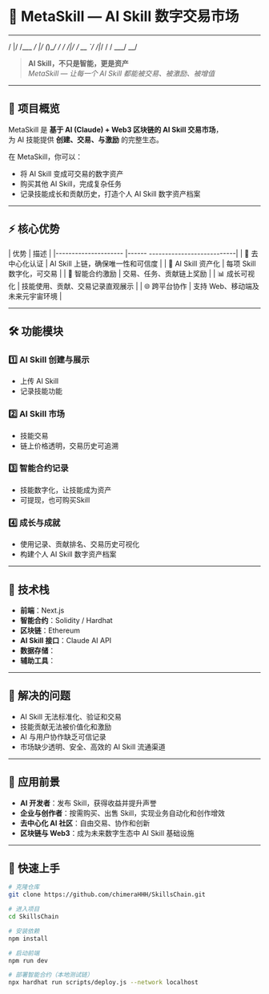 # 🌌 MetaSkill — AI Skill 数字交易市场

  __  ___      __  ___ _      __ 
 /  |/  /___ _/  |/  (_)____/ /_
/ /|_/ / __ `/ /|_/ / / ___/ __/



> **AI Skill，不只是智能，更是资产**  
> *MetaSkill — 让每一个 AI Skill 都能被交易、被激励、被增值*  

---

## 🌟 项目概览
MetaSkill 是 **基于 AI (Claude) + Web3 区块链的 AI Skill 交易市场**，  
为 AI 技能提供 **创建、交易、与激励** 的完整生态。  

在 MetaSkill，你可以：
- 将 AI Skill 变成可交易的数字资产  
- 购买其他 AI Skill，完成复杂任务   
- 记录技能成长和贡献历史，打造个人 AI Skill 数字资产档案  

---

## ⚡ 核心优势
|           优势        |             描述                |
|--------------------- |------ ---------------------------|
| 🔗 去中心化认证      | AI Skill 上链，确保唯一性和可信度  |
| 💎 AI Skill 资产化   | 每项 Skill数字化，可交易          |
| 🤖 智能合约激励      | 交易、任务、贡献链上奖励           |
| 📊 成长可视化        | 技能使用、贡献、交易记录直观展示    |
| 🌐 跨平台协作        | 支持 Web、移动端及未来元宇宙环境    |

---

## 🛠 功能模块
### 1️⃣ AI Skill 创建与展示
- 上传 AI Skill  
- 记录技能功能  

### 2️⃣ AI Skill 市场
- 技能交易
- 链上价格透明，交易历史可追溯  

### 3️⃣ 智能合约记录
- 技能数字化，让技能成为资产
- 可提现，也可购买Skill  

### 4️⃣ 成长与成就
- 使用记录、贡献排名、交易历史可视化  
- 构建个人 AI Skill 数字资产档案  

---

## 🧬 技术栈
- **前端**：Next.js 
- **智能合约**：Solidity / Hardhat  
- **区块链**：Ethereum 
- **AI Skill 接口**：Claude AI API  
- **数据存储**：
- **辅助工具**：

---

## 🔗 解决的问题
- AI Skill 无法标准化、验证和交易  
- 技能贡献无法被价值化和激励  
- AI 与用户协作缺乏可信记录  
- 市场缺少透明、安全、高效的 AI Skill 流通渠道  

---

## 🌠 应用前景
- **AI 开发者**：发布 Skill，获得收益并提升声誉  
- **企业与创作者**：按需购买、出售 Skill，实现业务自动化和创作增效  
- **去中心化 AI 社区**：自由交易、协作和创新  
- **区块链与 Web3**：成为未来数字生态中 AI Skill 基础设施  

---

## 🚀 快速上手
```bash
# 克隆仓库
git clone https://github.com/chimeraHHH/SkillsChain.git

# 进入项目
cd SkillsChain

# 安装依赖
npm install

# 启动前端
npm run dev

# 部署智能合约（本地测试链）
npx hardhat run scripts/deploy.js --network localhost


